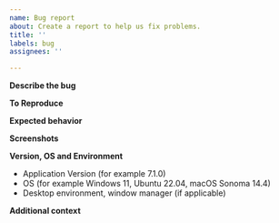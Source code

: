 ```yaml
---
name: Bug report
about: Create a report to help us fix problems.
title: ''
labels: bug
assignees: ''

---
```


<!--
Before continuing, make sure a similar request or a known issue does not exists already:
- See the list of known issues: https://copyq.readthedocs.io/en/latest/known-issues.html
- Try to look up a similar problem: https://github.com/hluk/CopyQ/issues
-->

**Describe the bug**
<!-- A clear and concise description of what the bug is. -->

**To Reproduce**
<!-- List of steps to reproduce the behavior. -->

**Expected behavior**
<!-- A clear and concise description of what you expected to happen. -->

**Screenshots**
<!-- If applicable, add screenshots to help explain your problem. -->

**Version, OS and Environment**
<!-- Get details from `copyq version` command if possible. -->

- Application Version (for example 7.1.0)
- OS (for example Windows 11, Ubuntu 22.04, macOS Sonoma 14.4)
- Desktop environment, window manager (if applicable)

**Additional context**
<!--
Provide any additional context about the problem if possible.
For example, the latest logs from `copyq logs` or from GUI (in menu bar Help - Show Log).
-->
